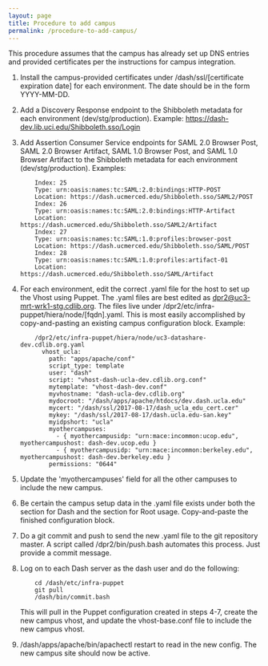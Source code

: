 ```yaml
---
layout: page
title: Procedure to add campus
permalink: /procedure-to-add-campus/
---
```


This procedure assumes that the campus has already set up DNS entries and provided certificates per the instructions for campus integration.

1. Install the campus-provided certificates under /dash/ssl/[certificate expiration date] for each environment. The date should be in the form YYYY-MM-DD.

2. Add a Discovery Response endpoint to the Shibboleth metadata for each environment (dev/stg/production). Example: https://dash-dev.lib.uci.edu/Shibboleth.sso/Login

3. Add Assertion Consumer Service endpoints for SAML 2.0 Browser Post, SAML 2.0 Browser Artifact, SAML 1.0 Browser Post, and SAML 1.0 Browser Artifact to the Shibboleth metadata for each environment (dev/stg/production). Examples:
    ````
        Index: 25
        Type: urn:oasis:names:tc:SAML:2.0:bindings:HTTP-POST
        Location: https://dash.ucmerced.edu/Shibboleth.sso/SAML2/POST
        Index: 26
        Type: urn:oasis:names:tc:SAML:2.0:bindings:HTTP-Artifact
        Location: https://dash.ucmerced.edu/Shibboleth.sso/SAML2/Artifact
        Index: 27
        Type: urn:oasis:names:tc:SAML:1.0:profiles:browser-post
        Location: https://dash.ucmerced.edu/Shibboleth.sso/SAML/POST
        Index: 28
        Type: urn:oasis:names:tc:SAML:1.0:profiles:artifact-01
        Location: https://dash.ucmerced.edu/Shibboleth.sso/SAML/Artifact
    ````
4. For each environment, edit the correct .yaml file for the host to set up the Vhost using Puppet. The .yaml files are best edited as dpr2@uc3-mrt-wrk1-stg.cdlib.org. The files live under /dpr2/etc/infra-puppet/hiera/node/[fqdn].yaml. This is most easily accomplished by copy-and-pasting an existing campus configuration block. Example:
    ````
        /dpr2/etc/infra-puppet/hiera/node/uc3-datashare-dev.cdlib.org.yaml
          vhost_ucla:
            path: "apps/apache/conf"
            script_type: template
            user: "dash"
            script: "vhost-dash-ucla-dev.cdlib.org.conf"
            mytemplate: "vhost-dash-dev.conf"
            myvhostname: "dash-ucla-dev.cdlib.org"
            mydocroot: "/dash/apps/apache/htdocs/dev.dash.ucla.edu"
            mycert: "/dash/ssl/2017-08-17/dash_ucla_edu_cert.cer"
            mykey: "/dash/ssl/2017-08-17/dash.ucla.edu-san.key"
            myidpshort: "ucla"
            myothercampuses:
              - { myothercampusidp: "urn:mace:incommon:ucop.edu", myothercampushost: dash-dev.ucop.edu }
              - { myothercampusidp: "urn:mace:incommon:berkeley.edu", myothercampushost: dash-dev.berkeley.edu }
            permissions: "0644"
    ````
5. Update the 'myothercampuses' field for all the other campuses to include the new campus.
6. Be certain the campus setup data in the .yaml file exists under both the section for Dash and the section for Root usage. Copy-and-paste the finished configuration block.
7. Do a git commit and push to send the new .yaml file to the git repository master. A script called /dpr2/bin/push.bash automates this process. Just provide a commit message.
8. Log on to each Dash server as the dash user and do the following:
    ````
        cd /dash/etc/infra-puppet
        git pull
        /dash/bin/commit.bash
    ````
    This will pull in the Puppet configuration created in steps 4-7, create the new campus vhost, and update the vhost-base.conf file to include the new campus vhost.
9. /dash/apps/apache/bin/apachectl restart to read in the new config. The new campus site should now be active.

